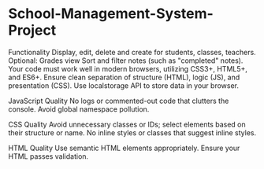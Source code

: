 # School-Management-System-Project
Functionality
Display, edit, delete and create for students, classes, teachers.
Optional: Grades view
Sort and filter notes (such as "completed" notes).
Your code must work well in modern browsers, utilizing CSS3+, HTML5+, and ES6+.
Ensure clean separation of structure (HTML), logic (JS), and presentation (CSS).
Use localstorage API to store data in your browser.

JavaScript Quality
No logs or commented-out code that clutters the console.
Avoid global namespace pollution.

CSS Quality
Avoid unnecessary classes or IDs; select elements based on their structure or name.
No inline styles or classes that suggest inline styles.

HTML Quality
Use semantic HTML elements appropriately.
Ensure your HTML passes validation.
